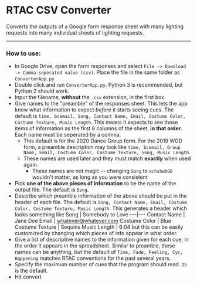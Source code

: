# RTAC CSV Converter

Converts the outputs of a Google form response sheet with many lighting requests into many individual sheets of lighting requests. 

---
### How to use:
 * In Google Drive, open the form responses and select `File -> Download -> Comma-seperated value (csv)`. Place the file in the same folder as `ConverterApp.py`
 * Double click and run `ConverterApp.py`. Python 3 is recommended, but Python 2 should work.
 * Input the filename, **without** the `.csv` extension, in the first box.
 * Give names to the "preamble" of the responses sheet. This lets the app know what information to expect *before* it starts seeing cues. The default is `time, bcemail, Song, Contact Name, Email, Costume Color, Costume Texture, Music Length`. This means it expects to see those items of information as the first 8 columns of the sheet, **in that order**. Each name must be seperated by a comma.  
    * This default is for the 2020 Dance Group form. For the 2019 WOD form, a preamble description may look like 
    `time, bcemail, Group Name, Email, Costume Color, Costume Texture, Song, Music Length`
    * These names are used later and they must match **exactly** when used again.
        * These names are not magic -- changing `Song` to `xchshwDGD` wouldn't matter, as long as you were consistent
 * Pick **one of the above pieces of information** to be the name of the output file. The default is `Song`.
 * Describe which preamble information of the above should be put in the header of each file. The default is `Song, Contact Name, Email, Costume Color, Costume Texture, Music Length`.
 This generates a header which looks something like
    Song | Somebody to Love
    ---|---
    Contact Name | Jane Doe
    Email | whatever@whatever.com
    Costume Color | Blue
    Costume Texture | Sequins
    Music Length | 6:04
    but this can be easily customized by changing which pieces of info appear in what order.
 * Give a list of descriptive names to the information given for each cue, in the order it appears in the spreadsheet. Similar to preamble, these names can be anything, but the default of `Time, Fade, Feeling, Cyc, Happening` matches RTAC conventions for the past several years.
 * Specify the maximum number of cues that the program should read. `25` is the default.
 * Hit convert
